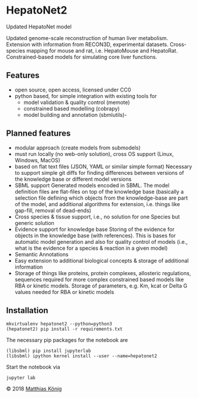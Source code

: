 # HepatoNet2

Updated HepatoNet model

Updated genome-scale reconstruction of human liver metabolism. Extension with information from RECON3D, experimental datasets. Cross-species mapping for mouse and rat, i.e. HepatoMouse and HepatoRat.
Constrained-based models for simulating core liver functions.

## Features
- open source, open access, licensed under CC0
- python based, for simple integration with existing tools for
    - model validation & quality control (memote)
    - constrained based modelling (cobrapy)
    - model building and annotation (sbmlutils)- 

## Planned features
- modular approach (create models from submodels)
- must run locally (no web-only solution), cross OS support (Linux, Windows, MacOS)
- based on flat text files (JSON, YAML or similar simple format)
  Necessary to support simple git diffs for finding differences between versions of the knowledge base or different model versions
- SBML support
  Generated models encoded in SBML. The model definition files are flat-files on top of the knowledge base (basically a selection file defining which objects from the knowledge-base are part of the model, and additional algorithms for extension, i.e. things like gap-fill, removal of dead-ends)
- Cross species & tissue support, i.e., no solution for one Species but generic solution
- Evidence support for knowledge base
  Storing of the evidence for objects in the knowledge base (with references). This is bases for automatic model generation and also for quality control of models (i.e., what is the evidence for a species & reaction in a given model)
- Semantic Annotations 
- Easy extension to additional biological concepts & storage of additional information
- Storage of things like proteins, protein complexes, allosteric regulations, sequences required for more complex constrained based models like RBA or kinetic models. Storage of parameters, e.g. Km, kcat or Delta G values needed for RBA or kinetic models


## Installation
```
mkvirtualenv hepatonet2 --python=python3
(hepatonet2) pip install -r requirements.txt
```
The necessary pip packages for the notebook are
```
(libsbml) pip install jupyterlab
(libsbml) ipython kernel install --user --name=hepatonet2
```
Start the notebook via
```
jupyter lab
```

&copy; 2018 [Matthias König](https://livermetabolism.com)